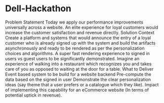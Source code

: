 # Dell-Hackathon
Problem Statement
  Today we apply our performance improvements universally across a website. An elite experience for loyal customers would increase the customer satisfaction and revenue directly. 
Solution Context 
  Create a platform and systems that would announce the entry of a loyal customer who is already signed up with the system and build the artifacts asynchronously and ready to be rendered as per the personalization choices and algorithms. A super fast rendering experience to signed in users vs guest users to be significantly demonstrated. Imagine an experience of walking into a restaurant which recognizes you and takes care of you as opposed to waiting at the door for a table.
What to Deliver
  Event based system to be build for a website backend 
  Pre-compute the data based on the signed in user 
  Demonstrate the clear personalization ideas (say theme that a user prefers or a catalogue which they like). 
  Impact of implementing this capability for an eCommerce website (In terms of potential uptick in revenue).
